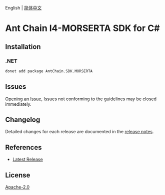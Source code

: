 English | [简体中文](README-CN.md)

# Ant Chain l4-MORSERTA SDK for C#

## Installation

### .NET

```bash
donet add package AntChain.SDK.MORSERTA
```

## Issues

[Opening an Issue](https://github.com/alipay/antchain-openapi-prod-sdk/issues/new), Issues not conforming to the guidelines may be closed immediately.

## Changelog

Detailed changes for each release are documented in the [release notes](./ChangeLog.md).

## References

* [Latest Release](https://github.com/alipay/antchain-openapi-prod-sdk/)

## License

[Apache-2.0](http://www.apache.org/licenses/LICENSE-2.0)
